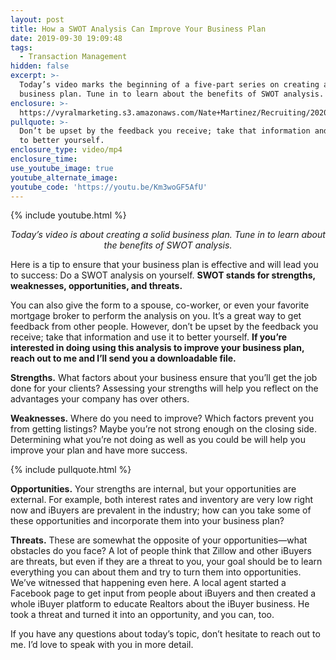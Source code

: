 ```yaml
---
layout: post
title: How a SWOT Analysis Can Improve Your Business Plan
date: 2019-09-30 19:09:48
tags:
  - Transaction Management
hidden: false
excerpt: >-
  Today’s video marks the beginning of a five-part series on creating a solid
  business plan. Tune in to learn about the benefits of SWOT analysis.
enclosure: >-
  https://vyralmarketing.s3.amazonaws.com/Nate+Martinez/Recruiting/2020/SWOT+Analysis+1.7.mp4
pullquote: >-
  Don’t be upset by the feedback you receive; take that information and use it
  to better yourself.
enclosure_type: video/mp4
enclosure_time:
use_youtube_image: true
youtube_alternate_image:
youtube_code: 'https://youtu.be/Km3woGF5AfU'
---
```


{% include youtube.html %}

<p style="text-align: center;"><em>Today’s video is about creating a solid business plan. Tune in to learn about the benefits of SWOT analysis.</em></p>

Here is a tip to ensure that your business plan is effective and will lead you to success: Do a SWOT analysis on yourself. **SWOT stands for strengths, weaknesses, opportunities, and threats.**

You can also give the form to a spouse, co-worker, or even your favorite mortgage broker to perform the analysis on you. It’s a great way to get feedback from other people. However, don’t be upset by the feedback you receive; take that information and use it to better yourself. **If you’re interested in doing using this analysis to improve your business plan, reach out to me and I’ll send you a downloadable file.**

**Strengths.** What factors about your business ensure that you’ll get the job done for your clients? Assessing your strengths will help you reflect on the advantages your company has over others.&nbsp;

**Weaknesses.** Where do you need to improve? Which factors prevent you from getting listings? Maybe you’re not strong enough on the closing side. Determining what you’re not doing as well as you could be will help you improve your plan and have more success.

{% include pullquote.html %}

**Opportunities.** Your strengths are internal, but your opportunities are external. For example, both interest rates and inventory are very low right now and iBuyers are prevalent in the industry; how can you take some of these opportunities and incorporate them into your business plan?

**Threats.** These are somewhat the opposite of your opportunities—what obstacles do you face? A lot of people think that Zillow and other iBuyers are threats, but even if they are a threat to you, your goal should be to learn everything you can about them and try to turn them into opportunities. We’ve witnessed that happening even here. A local agent started a Facebook page to get input from people about iBuyers and then created a whole iBuyer platform to educate Realtors about the iBuyer business. He took a threat and turned it into an opportunity, and you can, too.

If you have any questions about today’s topic, don’t hesitate to reach out to me. I’d love to speak with you in more detail.